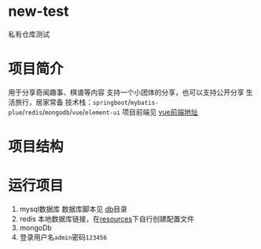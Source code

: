 # new-test
私有仓库测试

# 项目简介
用于分享奇闻趣事、棋谱等内容
支持一个小团体的分享，也可以支持公开分享
生活旅行，居家常备
技术栈：`springboot`/`mybatis-plue`/`redis`/`mongodb`/`vue`/`element-ui`
项目前端见 [vue前端地址](https://github.com/cliche-lu/my_history_vue.git)
# 项目结构



# 运行项目
1. mysql数据库 数据库脚本见 [db](db)目录
2. redis 本地数据库链接，在[resources](`resources`)下自行创建配置文件
3. mongoDb
4. 登录用户名`admin`密码`123456`
